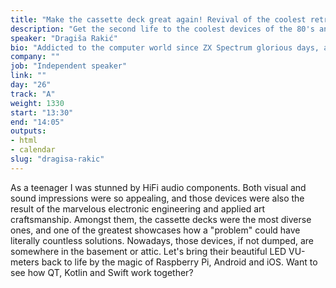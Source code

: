 ```yaml
---
title: "Make the cassette deck great again! Revival of the coolest retro tech"
description: "Get the second life to the coolest devices of the 80's and early 90's of XX century: cassette decks"
speaker: "Dragiša Rakić"
bio: "Addicted to the computer world since ZX Spectrum glorious days, and Kraftwerk's Computer World. Amiga, Sony Playstation, SGI Indigo and PowerPC were great companions through chasing Computer Science Master degree ad FTN, Novi Sad University. I have more than 20 years of professional experience, used to work in startups, big corporations, as a freelancer, independentantly, in small teams, also in big international distributed environments. Nowadays, I work as a team leader for the mobile technologies and big data in one big international company. Currently strong specialized in Mobile technologies (both leading platforms), but my interest goes far beyond. I like to explore, learn and discover the magic of the software making. Also, I like to build the scale model airplanes, fine tune car electronics & ecus, struggle to play guitar, and enjoy in HiFi. Have 3 kids, a wife and no pets. Enough for a 47-year-old :)"
company: ""
job: "Independent speaker"
link: ""
day: "26"
track: "A"
weight: 1330
start: "13:30"
end: "14:05"
outputs:
- html
- calendar
slug: "dragisa-rakic"
---
```


As a teenager I was stunned by HiFi audio components. Both visual and sound impressions were so appealing, and those devices were also the result of the marvelous electronic engineering and applied art craftsmanship. Amongst them, the cassette decks were the most diverse ones, and one of the greatest showcases how a "problem" could have literally countless solutions. Nowadays, those devices, if not dumped, are somewhere in the basement or attic. Let's bring their beautiful LED VU-meters back to life by the magic of Raspberry Pi, Android and iOS. Want to see how QT, Kotlin and Swift work together?

<!--
I would like to get the second life to the coolest devices of the 80's and early 90's of XX century: cassette decks. I will use Raspberry Pi, Android and iOS devices to accomplish this mission, also as a pair of the OpAmps and auxiliary electronics to merge GPIO of the Pi with the existing deck vintage electronics . A fusion of the different programming techniques, architectures, environments and even hardware building should be the great endeavour and even greater pleasure at the same time. In short: Cassette Deck of the 21st century, with no moving parts, wifi playlist management, and remotely controlled via smartphones.
-->
